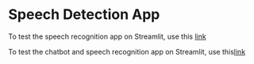 # Speech Detection App

To test the speech recognition app on Streamlit, use this [link](https://nm-speech-recognition.streamlit.app/)

To test the chatbot and speech recognition app on Streamlit, use this[link](https://butangi-speech.streamlit.app/)
